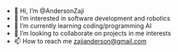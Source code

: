 - 👋 Hi, I’m @AndersonZaji
- 👀 I’m interested in software development and robotics
- 🌱 I’m currently learning coding/programming AI
- 💞️ I’m looking to collaborate on projects in me interests
- 📫 How to reach me zajianderson@gmail.com

<!---
AndersonZaji/AndersonZaji is a ✨ special ✨ repository because its `README.md` (this file) appears on your GitHub profile.
You can click the Preview link to take a look at your changes.
--->
